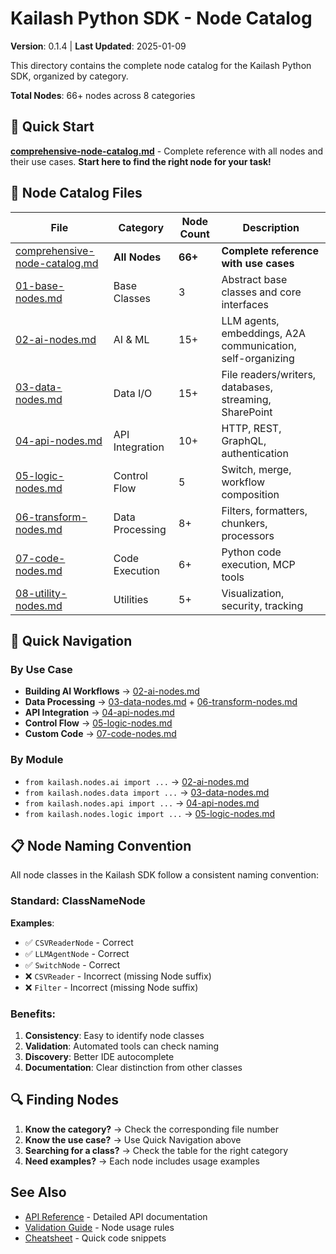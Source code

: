 # Kailash Python SDK - Node Catalog

**Version**: 0.1.4 | **Last Updated**: 2025-01-09

This directory contains the complete node catalog for the Kailash Python SDK, organized by category.

**Total Nodes**: 66+ nodes across 8 categories

## 🎯 Quick Start

**[comprehensive-node-catalog.md](comprehensive-node-catalog.md)** - Complete reference with all nodes and their use cases. **Start here to find the right node for your task!**

## 📁 Node Catalog Files

| File | Category | Node Count | Description |
|------|----------|------------|-------------|
| [comprehensive-node-catalog.md](comprehensive-node-catalog.md) | **All Nodes** | **66+** | **Complete reference with use cases** |
| [01-base-nodes.md](01-base-nodes.md) | Base Classes | 3 | Abstract base classes and core interfaces |
| [02-ai-nodes.md](02-ai-nodes.md) | AI & ML | 15+ | LLM agents, embeddings, A2A communication, self-organizing |
| [03-data-nodes.md](03-data-nodes.md) | Data I/O | 15+ | File readers/writers, databases, streaming, SharePoint |
| [04-api-nodes.md](04-api-nodes.md) | API Integration | 10+ | HTTP, REST, GraphQL, authentication |
| [05-logic-nodes.md](05-logic-nodes.md) | Control Flow | 5 | Switch, merge, workflow composition |
| [06-transform-nodes.md](06-transform-nodes.md) | Data Processing | 8+ | Filters, formatters, chunkers, processors |
| [07-code-nodes.md](07-code-nodes.md) | Code Execution | 6+ | Python code execution, MCP tools |
| [08-utility-nodes.md](08-utility-nodes.md) | Utilities | 5+ | Visualization, security, tracking |

## 🚀 Quick Navigation

### By Use Case
- **Building AI Workflows** → [02-ai-nodes.md](02-ai-nodes.md)
- **Data Processing** → [03-data-nodes.md](03-data-nodes.md) + [06-transform-nodes.md](06-transform-nodes.md)
- **API Integration** → [04-api-nodes.md](04-api-nodes.md)
- **Control Flow** → [05-logic-nodes.md](05-logic-nodes.md)
- **Custom Code** → [07-code-nodes.md](07-code-nodes.md)

### By Module
- `from kailash.nodes.ai import ...` → [02-ai-nodes.md](02-ai-nodes.md)
- `from kailash.nodes.data import ...` → [03-data-nodes.md](03-data-nodes.md)
- `from kailash.nodes.api import ...` → [04-api-nodes.md](04-api-nodes.md)
- `from kailash.nodes.logic import ...` → [05-logic-nodes.md](05-logic-nodes.md)

## 📋 Node Naming Convention

All node classes in the Kailash SDK follow a consistent naming convention:

### Standard: ClassNameNode

**Examples**:
- ✅ `CSVReaderNode` - Correct
- ✅ `LLMAgentNode` - Correct
- ✅ `SwitchNode` - Correct
- ❌ `CSVReader` - Incorrect (missing Node suffix)
- ❌ `Filter` - Incorrect (missing Node suffix)

### Benefits:
1. **Consistency**: Easy to identify node classes
2. **Validation**: Automated tools can check naming
3. **Discovery**: Better IDE autocomplete
4. **Documentation**: Clear distinction from other classes

## 🔍 Finding Nodes

1. **Know the category?** → Check the corresponding file number
2. **Know the use case?** → Use Quick Navigation above
3. **Searching for a class?** → Check the table for the right category
4. **Need examples?** → Each node includes usage examples

## See Also
- [API Reference](../api/README.md) - Detailed API documentation
- [Validation Guide](../validation/validation-guide.md) - Node usage rules
- [Cheatsheet](../cheatsheet/README.md) - Quick code snippets
